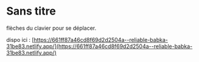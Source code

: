 # Sans titre

flèches du clavier pour se déplacer. 

dispo ici : [https://661ff87a46cd8f69d2d2504a--reliable-babka-31be83.netlify.app/](https://661ff87a46cd8f69d2d2504a--reliable-babka-31be83.netlify.app/)